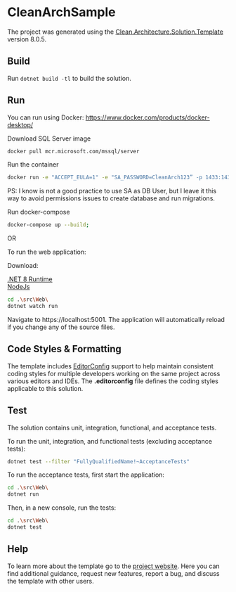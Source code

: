 ﻿# CleanArchSample

The project was generated using the [Clean.Architecture.Solution.Template](https://github.com/jasontaylordev/CleanArchSample) version 8.0.5.

## Build

Run `dotnet build -tl` to build the solution.

## Run
You can run using Docker:
https://www.docker.com/products/docker-desktop/

Download SQL Server image
```bash
docker pull mcr.microsoft.com/mssql/server
```
Run the container
```bash
docker run -e "ACCEPT_EULA=1" -e "SA_PASSWORD=CleanArch123” -p 1433:1433 -d --name=sqlserver mcr.microsoft.com/mssql/server
```
PS: I know is not a good practice to use SA as DB User, but I leave it this way to avoid permissions issues to create database and run migrations.

Run docker-compose
```bash
docker-compose up --build;
```

OR

To run the web application:

Download:

[.NET 8 Runtime](https://dotnet.microsoft.com/en-us/download/dotnet/8.0) <br/>
[NodeJs](https://nodejs.org/en/download/package-manager)

```bash
cd .\src\Web\
dotnet watch run
```

Navigate to https://localhost:5001. The application will automatically reload if you change any of the source files.

## Code Styles & Formatting

The template includes [EditorConfig](https://editorconfig.org/) support to help maintain consistent coding styles for multiple developers working on the same project across various editors and IDEs. The **.editorconfig** file defines the coding styles applicable to this solution.


## Test

The solution contains unit, integration, functional, and acceptance tests.

To run the unit, integration, and functional tests (excluding acceptance tests):
```bash
dotnet test --filter "FullyQualifiedName!~AcceptanceTests"
```

To run the acceptance tests, first start the application:

```bash
cd .\src\Web\
dotnet run
```

Then, in a new console, run the tests:
```bash
cd .\src\Web\
dotnet test
```

## Help
To learn more about the template go to the [project website](https://github.com/jasontaylordev/CleanArchitecture). Here you can find additional guidance, request new features, report a bug, and discuss the template with other users.
